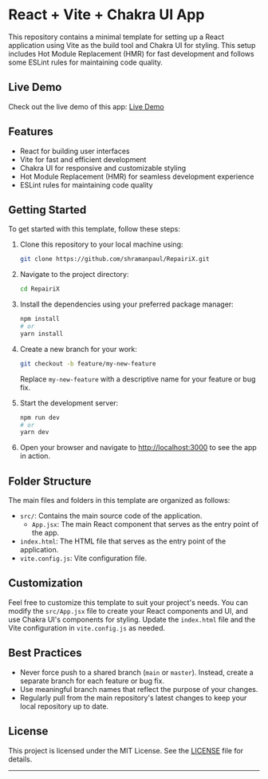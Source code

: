 # React + Vite + Chakra UI App

This repository contains a minimal template for setting up a React application using Vite as the build tool and Chakra UI for styling. This setup includes Hot Module Replacement (HMR) for fast development and follows some ESLint rules for maintaining code quality.

## Live Demo

Check out the live demo of this app: [Live Demo](https://sprightly-clafoutis-b19940.netlify.app/)

## Features

- React for building user interfaces
- Vite for fast and efficient development
- Chakra UI for responsive and customizable styling
- Hot Module Replacement (HMR) for seamless development experience
- ESLint rules for maintaining code quality

## Getting Started

To get started with this template, follow these steps:

1. Clone this repository to your local machine using:

   ```bash
   git clone https://github.com/shramanpaul/RepairiX.git
   ```

2. Navigate to the project directory:

   ```bash
   cd RepairiX
   ```

3. Install the dependencies using your preferred package manager:

   ```bash
   npm install
   # or
   yarn install
   ```

4. Create a new branch for your work:

   ```bash
   git checkout -b feature/my-new-feature
   ```

   Replace `my-new-feature` with a descriptive name for your feature or bug fix.

5. Start the development server:

   ```bash
   npm run dev
   # or
   yarn dev
   ```

6. Open your browser and navigate to [http://localhost:3000](http://localhost:3000) to see the app in action.

## Folder Structure

The main files and folders in this template are organized as follows:

- `src/`: Contains the main source code of the application.
  - `App.jsx`: The main React component that serves as the entry point of the app.
- `index.html`: The HTML file that serves as the entry point of the application.
- `vite.config.js`: Vite configuration file.

## Customization

Feel free to customize this template to suit your project's needs. You can modify the `src/App.jsx` file to create your React components and UI, and use Chakra UI's components for styling. Update the `index.html` file and the Vite configuration in `vite.config.js` as needed.

## Best Practices

- Never force push to a shared branch (`main` or `master`). Instead, create a separate branch for each feature or bug fix.
- Use meaningful branch names that reflect the purpose of your changes.
- Regularly pull from the main repository's latest changes to keep your local repository up to date.

## License

This project is licensed under the MIT License. See the [LICENSE](LICENSE) file for details.

---
